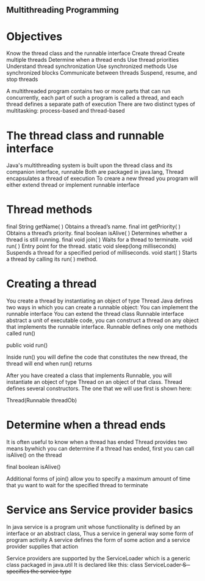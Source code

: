 ## Multithreading Programming
# Objectives
Know the thread class and the runnable interface
Create thread
Create multiple threads
Determine when a thread ends
Use thread priorities
Understand thread synchronization
Use synchronized methods
Use synchronized blocks
Communicate between threads
Suspend, resume, and stop threads

A multithreaded program contains two or more parts that can run concurrently, each part of such a program is called a thread, and each thread defines a separate path of execution
There are two distinct types of multitasking: process-based and thread-based 

# The thread class and runnable interface
Java's multithreading system is built upon the thread class and its companion interface, runnable
Both are packaged in java.lang, Thread encapsulates a thread of execution
To creare a new thread you program will either extend thread or implement runnable interface

# Thread methods
final String getName( ) Obtains a thread’s name.
final int getPriority( ) Obtains a thread’s priority.
final boolean isAlive( ) Determines whether a thread is still running.
final void join( ) Waits for a thread to terminate.
void run( ) Entry point for the thread.
static void sleep(long milliseconds) Suspends a thread for a specified period of milliseconds.
void start( ) Starts a thread by calling its run( ) method.

# Creating a thread
You create a thread by instantiating an object of type Thread
Java defines two ways in which you can create a runnable object:
You can implement the runnable interface
You can extend the thread class
Runnable interface abstract a unit of executable code, you can construct a thread on any object that implements the runnable interface.
Runnable defines only one methods called run()

public void run()

Inside run() you will define the code that constitutes the new thread, the thread will end when run() returns

After you have created a class that implements Runnable, you will instantiate an object of type Thread on an object of that class. Thread defines several constructors. The one that we will use first is shown here:

Thread(Runnable threadOb)

# Determine when a thread ends
It is often useful to know when a thread has ended
Thread provides two means bywhich you can determine if a thread has ended, first you can call isAlive() on the thread

final boolean isAlive()

Additional forms of join() allow you to specify a maximum amount of time that yu want to wait for the specified thread to terminate

# Service ans Service provider basics
In java service is a program unit whose functiionality is defined by an interface or an abstract class, Thus a service in general way some form of program activity
A service defines the form of some action and a service provider supplies that action

Service providers are supported by the ServiceLoader which is a generic class packaged in java.util
It is declared like this:
class ServiceLoader<S>
S - specifies the service type